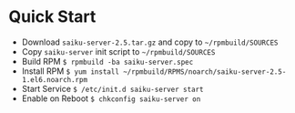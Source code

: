 Quick Start
=======
 
* Download ```saiku-server-2.5.tar.gz``` and copy to ```~/rpmbuild/SOURCES```
* Copy ```saiku-server``` init script to ```~/rpmbuild/SOURCES```
* Build RPM ```$ rpmbuild -ba saiku-server.spec```
* Install RPM ```$ yum install ~/rpmbuild/RPMS/noarch/saiku-server-2.5-1.el6.noarch.rpm```
* Start Service ```$ /etc/init.d saiku-server start```
* Enable on Reboot ```$ chkconfig saiku-server on```
